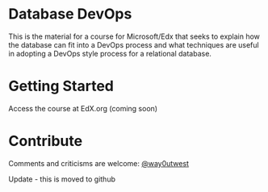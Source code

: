 # Database DevOps
This is the material for a course for Microsoft/Edx that seeks to explain how the database can fit into a DevOps process and what techniques are useful in adopting a DevOps style process for a relational database. 

# Getting Started
Access the course at EdX.org (coming soon)

# Contribute
Comments and criticisms are welcome: [@way0utwest]("http://www.twitter.com/way0utwest") 

Update - this is moved to github
